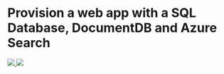 # Provision a web app with a SQL Database, DocumentDB and Azure Search


<a href="https://portal.azure.com/#create/Microsoft.Template/uri/https%3A%2F%2Fraw.githubusercontent.com%2FAzure%2Fazure-quickstart-templates%2Fmaster%2Fweb-app-sql-docdb-search%2Fazuredeploy.json" target="_blank">
    <img src="http://azuredeploy.net/deploybutton.png"/>
</a>
<a href="http://armviz.io/#/?load=https%3A%2F%2Fraw.githubusercontent.com%2FAzure%2Fazure-quickstart-templates%2Fmaster%2Fweb-app-sql-docdb-search%2Fazuredeploy.json" target="_blank">
    <img src="http://armviz.io/visualizebutton.png"/>
</a>
